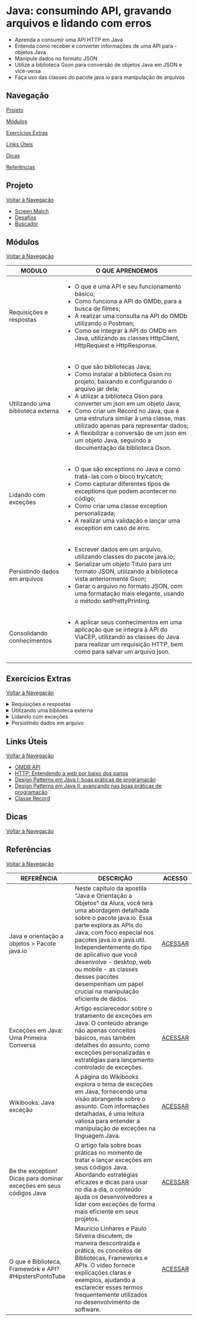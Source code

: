 # Java: consumindo API, gravando arquivos e lidando com erros

- Aprenda a consumir uma API HTTP em Java
- Entenda como receber e converter informações de uma API para - objetos Java
- Manipule dados no formato JSON
- Utilize a biblioteca Gson para conversão de objetos Java em JSON e vice-versa
- Faça uso das classes do pacote java.io para manipulação de arquivos

## Navegação

[Projeto](#projeto)

[Módulos](#módulos)

[Exercícios Extras](#exercícios-extras)

[Links Úteis](#links-úteis)

[Dicas](#dicas)

[Referências](#referências)

## Projeto

[Voltar à Navegação](#navegação)

- [Screen Match]()
- [Desafios]()
- [Buscador]()

## Módulos

[Voltar à Navegação](#navegação)

 MODULO | O QUE APRENDEMOS
------------|-----------
Requisições e respostas | <ul><li>O que é uma API e seu funcionamento básico;</li><li>Como funciona a API do OMDb, para a busca de filmes;</li><li>A realizar uma consulta na API do OMDb utilizando o Postman;</li><li>Como se integrar à API do OMDb em Java, utilizando as classes HttpClient, HttpRequest e HttpResponse.</li></ul>
Utilizando uma biblioteca externa | <ul><li>O que são bibliotecas Java;</li><li>Como instalar a biblioteca Gson no projeto, baixando e configurando o arquivo jar dela;</li><li>A utilizar a biblioteca Gson para converter um json em um objeto Java;</li><li>Como criar um Record no Java, que é uma estrutura similar à uma classe, mas utilizado apenas para representar dados;</li><li>A flexibilizar a conversão de um json em um objeto Java, seguindo a documentação da biblioteca Gson.</li></ul>
Lidando com exceções | <ul><li>O que são exceptions no Java e como tratá-las com o bloco try/catch;</li><li>Como capturar diferentes tipos de exceptions que podem acontecer no código;</li><li>Como criar uma classe exception personalizada;</li><li>A realizar uma validação e lançar uma exception em caso de erro.</li></ul>
Persistindo dados em arquivos | <ul><li>Escrever dados em um arquivo, utilizando classes do pacote java.io;</li><li>Serializar um objeto Titulo para um formato JSON, utilizando a biblioteca vista anteriormente Gson;</li><li>Gerar o arquivo no formato JSON, com uma formatação mais elegante, usando o método setPrettyPrinting.</li></ul>
Consolidando conhecimentos | <ul><li>A aplicar seus conhecimentos em uma aplicação que se integra à API do ViaCEP, utilizando as classes do Java para realizar um requisição HTTP, bem como para salvar um arquivo json.</li></ul>

## Exercícios Extras

[Voltar à Navegação](#navegação)

<details>
<summary>Requisições e respostas</summary>

1. Crie um programa em Java que utilize as classes HttpClient, HttpRequest e HttpResponse para fazer uma consulta à API do Google Books. Solicite ao usuário que insira o título de um livro, e exiba as informações disponíveis sobre o livro retornado pela API.

```java
import java.io.IOException;
import java.net.URI;
import java.net.http.HttpClient;
import java.net.http.HttpRequest;
import java.net.http.HttpResponse;
import java.util.Scanner;

public class ConsultaLivroGoogleBooks {

    public static void main(String[] args) throws IOException, InterruptedException {
        Scanner leitura = new Scanner(System.in);
        System.out.println("Digite o título do livro para a busca: ");
        var tituloLivro = leitura.nextLine();

        String chave = "CHAVE_FICARÁ_AQUI";
        String endereco = "https://www.googleapis.com/books/v1/volumes?q=" + tituloLivro + "&key=" + chave;

        HttpClient client = HttpClient.newHttpClient();
        HttpRequest request = HttpRequest.newBuilder().uri(URI.create(endereco)).build();
        HttpResponse<String> response = client.send(request, HttpResponse.BodyHandlers.ofString());

        System.out.println(response.body());
    }
}
```

2. Crie um programa Java que utiliza as classes HttpClient, HttpRequest e HttpResponse para fazer uma consulta à API CoinGecko e exiba a cotação atual de uma criptomoeda escolhida pelo usuário.

```java
import java.io.IOException;
import java.net.URI;
import java.net.http.HttpClient;
import java.net.http.HttpRequest;
import java.net.http.HttpResponse;
import java.util.Scanner;

public class ConsultaCotacaoCripto {

    public static void main(String[] args) throws IOException, InterruptedException {
        Scanner leitura = new Scanner(System.in);
        System.out.println("Digite o nome da criptomoeda para a cotação (por exemplo, bitcoin): ");
        var criptoNome = leitura.nextLine();

        String endereco = "https://api.coingecko.com/api/v3/simple/price?ids=" + criptoNome + "&vs_currencies=usd";

        HttpClient client = HttpClient.newHttpClient();
        HttpRequest request = HttpRequest.newBuilder().uri(URI.create(endereco)).build();
        HttpResponse<String> response = client.send(request, HttpResponse.BodyHandlers.ofString());

        System.out.println(response.body());
    }
}
```

3. Crie um programa Java que faça uma consulta à API do TheMealDB utilizando as classes HttpClient, HttpRequest e HttpResponse. Solicite ao usuário que insira o nome de uma receita e exiba as informações disponíveis sobre essa receita.

```java
import java.io.IOException;
import java.net.URI;
import java.net.http.HttpClient;
import java.net.http.HttpRequest;
import java.net.http.HttpResponse;
import java.util.Scanner;

public class ConsultaReceitaTheMealDB {

    public static void main(String[] args) throws IOException, InterruptedException {
        Scanner leitura = new Scanner(System.in);
        System.out.println("Digite o nome da receita para a busca: ");
        var nomeReceita = leitura.nextLine();

        String endereco = "https://www.themealdb.com/api/json/v1/1/search.php?s=" + nomeReceita;

        HttpClient client = HttpClient.newHttpClient();
        HttpRequest request = HttpRequest.newBuilder().uri(URI.create(endereco)).build();
        HttpResponse<String> response = client.send(request, HttpResponse.BodyHandlers.ofString());

        System.out.println(response.body());
    }
}
```

</details>

<details>
<summary>Utilizando uma biblioteca externa</summary>

1. Crie uma classe Pessoa usando o conceito de Record em Java, com atributos como nome, idade e cidade. Em seguida, implemente um programa que utiliza a biblioteca Gson para converter um JSON representando uma pessoa em um objeto do tipo Pessoa.

```java
import com.google.gson.Gson;

record Pessoa(String nome, int idade, String cidade) {}

public class ConversaoJsonParaObjeto {

    public static void main(String[] args) {
        String jsonPessoa = "{\"nome\":\"Rodrigo\",\"idade\":20,\"cidade\":\"Brasília\"}";

        Gson gson = new Gson();
        Pessoa pessoa = gson.fromJson(jsonPessoa, Pessoa.class);

        System.out.println("Objeto Pessoa: " + pessoa);
    }
}
```

2. Modifique o programa do Exercício anterior para permitir a conversão de um JSON mesmo se alguns campos estiverem ausentes ou se houver campos adicionais não representados no objeto Pessoa. Consulte a documentação da biblioteca Gson para flexibilizar a conversão.

```java
import com.google.gson.Gson;
import com.google.gson.GsonBuilder;

record Pessoa(String nome, int idade, String cidade) {}

public class ConversaoJsonParaObjetoFlexivel {

    public static void main(String[] args) {
        String jsonPessoa = "{\"nome\":\"Rodrigo\",\"cidade\":\"Brasília\"}";

        Gson gson = new GsonBuilder().setLenient().create();
        Pessoa pessoa = gson.fromJson(jsonPessoa, Pessoa.class);

        System.out.println("Objeto Pessoa: " + pessoa);
    }
}
```

3. Crie uma classe Livro que contenha atributos como título, autor e um objeto representando a editora. Em seguida, implemente um programa que utiliza a biblioteca Gson para converter um JSON aninhado representando um livro em um objeto do tipo Livro.

```java
import com.google.gson.Gson;

record Editora(String nome, String cidade) {}
record Livro(String titulo, String autor, Editora editora) {}

public class ConversaoJsonAninhadoParaObjeto {

    public static void main(String[] args) {
        String jsonLivro = "{\"titulo\":\"Aventuras do Java\",\"autor\":\"Akemi\",\"editora\":{\"nome\":\"TechBooks\",\"cidade\":\"São Paulo\"}}";

        Gson gson = new Gson();
        Livro livro = gson.fromJson(jsonLivro, Livro.class);

        System.out.println("Objeto Livro: " + livro);
    }
}
```

</details>

<details>
<summary>Lidando com exceções</summary>

1. Crie um programa simples que solicita dois números ao usuário e realiza a divisão do primeiro pelo segundo. Utilize o bloco try/catch para tratar a exceção que pode ocorrer caso o usuário informe 0 como divisor.

```java
import java.util.Scanner;

public class ExercicioDivisao {

    public static void main(String[] args) {
        Scanner scanner = new Scanner(System.in);

        System.out.println("Informe o numerador: ");
        int numerador = scanner.nextInt();

        System.out.println("Informe o denominador: ");
        int denominador = scanner.nextInt();

        try {
            int resultado = numerador / denominador;
            System.out.println("Resultado da divisão: " + resultado);
        } catch (ArithmeticException e) {
            System.out.println("Erro: Divisão por zero não permitida.");
        }
    }
}
```

2. Crie um programa que lê uma senha do usuário. Utilize o bloco try/catch para capturar a exceção SenhaInvalidaException, uma classe de exceção personalizada que deve ser lançada caso a senha não atenda a critérios específicos (por exemplo, ter pelo menos 8 caracteres).

```java
public class SenhaInvalidaException extends RuntimeException {

    public SenhaInvalidaException(String mensagem) {
        super(mensagem);
    }
}

import java.util.Scanner;

public class ExercicioSenha {

    public static void main(String[] args) {
        Scanner scanner = new Scanner(System.in);

        System.out.println("Digite sua senha: ");
        String senha = scanner.nextLine();

        try {
            validarSenha(senha);
            System.out.println("Senha válida. Acesso permitido.");
        } catch (SenhaInvalidaException e) {
            System.out.println("Erro: " + e.getMessage());
        }
    }

    private static void validarSenha(String senha) {
        if (senha.length() < 8) {
            throw new SenhaInvalidaException("A senha deve ter pelo menos 8 caracteres.");
        }
    }
}
```

3. Desenvolva um programa em Java que permite aos usuários consultar informações sobre um usuário do GitHub (utilize a API pública do GitHub para obter os dados). Crie uma classe de exceção personalizada, ErroConsultaGitHubException, que estende RuntimeException. Lance essa exceção quando o nome de usuário não for encontrado. No bloco catch, trate de forma específica essa exceção, exibindo uma mensagem amigável.

```java
import java.io.IOException;
import java.net.URI;
import java.net.http.HttpClient;
import java.net.http.HttpRequest;
import java.net.http.HttpResponse;
import java.util.Scanner;

public class ConsultaGitHub {

    public static void main(String[] args) {
        Scanner leitura = new Scanner(System.in);
        System.out.println("Digite o nome de usuário do GitHub para consultar informações: ");
        String username = leitura.nextLine();

        String endereco = "https://api.github.com/users/" + username;

        try {
            HttpClient client = HttpClient.newHttpClient();
            HttpRequest request = HttpRequest.newBuilder()
                    .uri(URI.create(endereco))
                    .header("Accept", "application/vnd.github.v3+json")
                    .build();

            HttpResponse<String> response = client
                    .send(request, HttpResponse.BodyHandlers.ofString());

            if (response.statusCode() == 404) {
                throw new ErroConsultaGitHubException("Usuário não encontrado no GitHub.");
            }

            String json = response.body();
            System.out.println(json);

            // Adicione aqui o código para processar o JSON e exibir as informações desejadas
        } catch (IOException | InterruptedException e) {
            System.out.println("Opss… Houve um erro durante a consulta à API do GitHub.");
            e.printStackTrace();
        } catch (ErroConsultaGitHubException e) {
            System.out.println(e.getMessage());
        }
    }
}

class ErroConsultaGitHubException extends RuntimeException {

    public ErroConsultaGitHubException(String mensagem) {
        super(mensagem);
    }
}
```

</details>

<details>
<summary>Persistindo dados em arquivo</summary>

1. Crie um programa em Java que escreva a seguinte mensagem em um arquivo chamado "arquivo.txt": "Conteúdo a ser gravado no arquivo." Utilize as classes do pacote java.io.

   ```java
    import java.io.FileWriter;
    import java.io.IOException;

    public class WriteToFile {
        public static void main(String[] args) {
            String data = "Conteúdo a ser gravado no arquivo.";

            try (FileWriter writer = new FileWriter("arquivo.txt")) {
                writer.write(data);
                System.out.println("Dados gravados com sucesso.");
            } catch (IOException e) {
                e.printStackTrace();
            }
        }
    }
   ```

2. Defina uma classe chamada Titulo com os atributos necessários. Em seguida, crie um programa que instancia um objeto Titulo, serializa esse objeto para JSON usando a biblioteca Gson e imprime o resultado.

   ```java
    import com.google.gson.Gson;

    class Titulo {
        // Defina a classe do objeto Titulo aqui

        public static void main(String[] args) {
            Titulo titulo = new Titulo(); 

            Gson gson = new Gson();
            String json = gson.toJson(titulo);

            System.out.println(json);
        }
    }
   ```

3. Modifique o programa anterior para que o JSON gerado seja formatado de maneira mais elegante. Utilize o método setPrettyPrinting para alcançar esse resultado.

   ```java
    import com.google.gson.Gson;
    import com.google.gson.GsonBuilder;

    class Titulo {
        // Defina os atributos da classe aqui

        public static void main(String[] args) {
            Titulo titulo = new Titulo(); 

            // Configuração do Gson com Pretty Printing
            Gson gson = new GsonBuilder().setPrettyPrinting().create();
            String json = gson.toJson(titulo);

            System.out.println(json);
        }
    }
   ```

4. Defina uma classe chamada Veiculo com os atributos necessários. Em seguida, crie um programa que instancia um objeto Veiculo, serializa esse objeto para JSON usando a biblioteca Gson e imprime o resultado.

   ```java
    import com.google.gson.Gson;

    class Veiculo {
        private String marca;
        private String modelo;
        private int anoFabricacao;
        private double preco;

        // Construtores, getters e setters ocultos

        public static void main(String[] args) {
            // Crie uma instância do objeto Veiculo
            Veiculo carro = new Veiculo();
            carro.setMarca("Toyota");
            carro.setModelo("Corolla");
            carro.setAnoFabricacao(2022);
            carro.setPreco(75000.00);

            Gson gson = new Gson();
            String jsonVeiculo = gson.toJson(carro);

            // Imprima o JSON resultante
            System.out.println("Objeto Veiculo serializado para JSON:");
            System.out.println(jsonVeiculo);
        }
    }
   ```

</details>

## Links Úteis

[Voltar à Navegação](#navegação)

- [OMDB API](https://www.omdbapi.com/apikey.aspx)
- [HTTP: Entendendo a web por baixo dos panos](https://cursos.alura.com.br/course/http-fundamentos)
- [Design Patterns em Java I: boas práticas de programação](https://cursos.alura.com.br/course/introducao-design-patterns-java)
- [Design Patterns em Java II: avançando nas boas práticas de programação](https://cursos.alura.com.br/course/avancando-design-patterns-java)
- [Classe Record](https://docs.oracle.com/en/java/javase/16/language/records.html)

## Dicas

[Voltar à Navegação](#navegação)

## Referências

[Voltar à Navegação](#navegação)

REFERÊNCIA | DESCRIÇÃO | ACESSO
------------|-----------|--------
Java e orientação a objetos > Pacote java.io | Neste capítulo da apostila "Java e Orientação a Objetos" da Alura, você terá uma abordagem detalhada sobre o pacote java.io. Essa parte explora as APIs do Java, com foco especial nos pacotes java.io e java.util. Independentemente do tipo de aplicativo que você desenvolve - desktop, web ou mobile - as classes desses pacotes desempenham um papel crucial na manipulação eficiente de dados. | [ACESSAR](https://www.alura.com.br/apostila-java-orientacao-objetos/apendice-pacote-java-io)
Exceções em Java: Uma Primeira Conversa | Artigo esclarecedor sobre o tratamento de exceções em Java. O conteúdo abrange não apenas conceitos básicos, mas também detalhes do assunto, como exceções personalizadas e estratégias para lançamento controlado de exceções. | [ACESSAR](https://www.linkedin.com/pulse/exce%C3%A7%C3%B5es-em-java-uma-primeira-conversa-vanessa/?originalSubdomain=pt)
Wikibooks: Java exceção | A página do Wikibooks explora o tema de exceções em Java, fornecendo uma visão abrangente sobre o assunto. Com informações detalhadas, é uma leitura valiosa para entender a manipulação de exceções na linguagem Java. | [ACESSAR](https://pt.wikibooks.org/wiki/Java/Exce%C3%A7%C3%B5es)
Be the exception! Dicas para dominar exceções em seus códigos Java | O artigo fala sobre boas práticas no momento de tratar e lançar exceções em seus códigos Java. Abordando estratégias eficazes e dicas para usar no dia a dia, o conteúdo ajuda os desenvolvedores a lidar com exceções de forma mais eficiente em seus projetos. | [ACESSAR](https://dev.to/dearrudam/be-the-exception-dicas-para-dominar-excecoes-em-seus-codigos-java-4nlo)
O que é Biblioteca, Framework e API? #HipstersPontoTube | Maurício Linhares e Paulo Silveira discutem, de maneira descontraída e prática, os conceitos de Bibliotecas, Frameworks e APIs. O vídeo fornece explicações claras e exemplos, ajudando a esclarecer esses termos frequentemente utilizados no desenvolvimento de software. | [ACESSAR](https://www.youtube.com/watch?v=F0H4HPXdZog)
